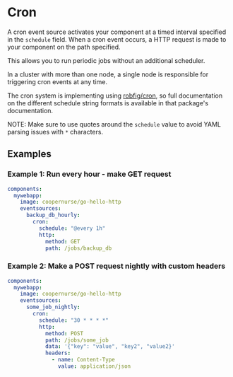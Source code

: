 
# Cron

A cron event source activates your component at a timed interval specified in the `schedule` field.
When a cron event occurs, a HTTP request is made to your component on the path specified.

This allows you to run periodic jobs without an additional scheduler.

In a cluster with more than one node, a single node is responsible for triggering cron events at any 
time.

The cron system is implementing using [robfig/cron](https://godoc.org/github.com/robfig/cron), so 
full documentation on the different schedule string formats is available in that package's documentation.

NOTE: Make sure to use quotes around the `schedule` value to avoid YAML parsing issues with `*` characters.

## Examples

### Example 1: Run every hour - make GET request

```yaml
components:
  mywebapp:
    image: coopernurse/go-hello-http
    eventsources:
      backup_db_hourly:
        cron:
          schedule: "@every 1h"
          http:
            method: GET
            path: /jobs/backup_db
```

### Example 2: Make a POST request nightly with custom headers

```yaml
components:
  mywebapp:
    image: coopernurse/go-hello-http
    eventsources:
      some_job_nightly:
        cron:
          schedule: "30 * * * *"
          http:
            method: POST
            path: /jobs/some_job
            data: '{"key": "value", "key2", "value2}'
            headers:
              - name: Content-Type
                value: application/json
```